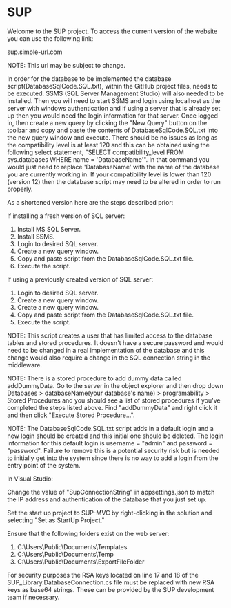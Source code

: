 # SUP
Welcome to the SUP project.
To access the current version of the website you can use the following link:

sup.simple-url.com

NOTE: This url may be subject to change. 

In order for the database to be implemented the database script(DatabaseSqlCode.SQL.txt), within the GitHub project files, needs to be executed. SSMS (SQL Server Management Studio) will also needed to be installed. Then you will need to start SSMS and login using localhost as the server with windows authentication and if using a server that is already set up then you would need the login information for that server. Once logged in, then create a new query by clicking the "New Query" button on the toolbar and copy and paste the contents of DatabaseSqlCode.SQL.txt into the new query window and execute. There should be no issues as long as the compatibility level is at least 120 and this can be obtained using the following select statement, "SELECT compatibility_level FROM sys.databases WHERE name = 'DatabaseName'". In that command you would just need to replace 'DatabaseName' with the name of the database you are currently working in. If your compatibility level is lower than 120 (version 12) then the database script may need to be altered in order to run properly.

As a shortened version here are the steps described prior:

If installing a fresh version of SQL server:

  1. Install MS SQL Server.
  2. Install SSMS.
  3. Login to desired SQL server.
  4. Create a new query window.
  5. Copy and paste script from the DatabaseSqlCode.SQL.txt file.
  6. Execute the script.
  
If using a previously created version of SQL server:

  1. Login to desired SQL server.
  2. Create a new query window.
  3. Create a new query window.
  4. Copy and paste script from the DatabaseSqlCode.SQL.txt file.
  5. Execute the script.

NOTE: This script creates a user that has limited access to the database tables and stored procedures. It doesn't have a secure password and would need to be changed in a real implementation of the database and this change would also require a change in the SQL connection string in the middleware.

NOTE: There is a stored procedure to add dummy data called addDummyData. Go to the server in the object explorer and then drop down Databases > databaseName(your database's name) >  programability > Stored Procedures and you should see a list of stored procedures if you've completed the steps listed above. Find "addDummyData" and right click it and then click "Execute Stored Procedure...".

NOTE: The DatabaseSqlCode.SQL.txt script adds in a default login and a new login should be created and this initial one should be deleted. The login information for this default login is username = "admin" and password = "password". Failure to remove this is a potential security risk but is needed to initially get into the system since there is no way to add a login from the entry point of the system.

In Visual Studio:

Change  the value of "SupConnectionString" in appsettings.json to match the IP address and authentication of the database that you just set up.

Set the start up project to SUP-MVC by right-clicking in the solution and selecting "Set as StartUp Project."

Ensure that the following folders exist on the web server:

  1. C:\Users\Public\Documents\Templates
  2. C:\Users\Public\Documents\Temp
  3. C:\Users\Public\Documents\ExportFileFolder
  
For security purposes the RSA keys located on line 17 and 18 of the SUP_Library.DatabaseConnection.cs file must be replaced with new RSA keys as base64 strings. These can be provided by the SUP development team if necessary.
